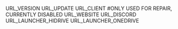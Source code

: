 URL_VERSION
URL_UPDATE 
URL_CLIENT #ONLY USED FOR REPAIR, CURRENTLY DISABLED
URL_WEBSITE
URL_DISCORD
URL_LAUNCHER_HIDRIVE
URL_LAUNCHER_ONEDRIVE
